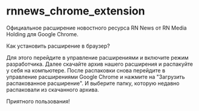 # rnnews_chrome_extension
Официальное расширение новостного ресурса RN News от RN Media Holding для Google Chrome.

Как установить расширение в браузер?

Для этого перейдите в управление расширениями и включите режим разработчика. Далее скачайте архив нашего расширения и распакуйте у себя на компьютере.
После распаковки снова перейдите в управление расширениями Google Chrome и нажмите на "Загрузить распакованное расширение". И выберите папку, которую недавно распаковали из скачанного архива.

Приятного пользования!
